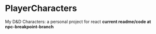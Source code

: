 # PlayerCharacters
 My D&D Characters: a personal project for react 
 **current readme/code at npc-breakpoint-branch**
